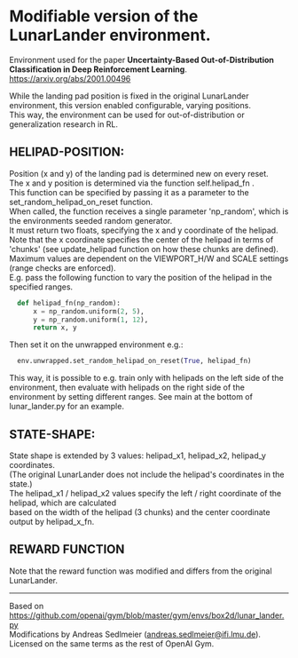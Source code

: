 # Modifiable version of the LunarLander environment.
Environment used for the paper **Uncertainty-Based Out-of-Distribution Classification in Deep Reinforcement Learning**.   
https://arxiv.org/abs/2001.00496

While the landing pad position is fixed in the original LunarLander environment, this version enabled configurable, varying positions.   
This way, the environment can be used for out-of-distribution or generalization research in RL.

## HELIPAD-POSITION:
Position (x and y) of the landing pad is determined new on every reset.   
The x and y position is determined via the function self.helipad_fn .   
This function can be specified by passing it as a parameter to the set_random_helipad_on_reset function.   
When called, the function receives a single parameter 'np_random', which is the environments seeded random generator.   
It must return two floats, specifying the x and y coordinate of the helipad.   
Note that the x coordinate specifies the center of the helipad in terms of 'chunks' (see update_helipad function on how these chunks are defined).   
Maximum values are dependent on the VIEWPORT_H/W and SCALE settings (range checks are enforced).   
E.g. pass the following function to vary the position of the helipad in the specified ranges.   
```python
  def helipad_fn(np_random):
      x = np_random.uniform(2, 5),
      y = np_random.uniform(1, 12),
      return x, y
```
Then set it on the unwrapped environment e.g.:
```python
  env.unwrapped.set_random_helipad_on_reset(True, helipad_fn)
```
This way, it is possible to e.g. train only with helipads on the left side of the environment,
then evaluate with helipads on the right side of the environment by setting different ranges.
See main at the bottom of lunar_lander.py for an example.

## STATE-SHAPE:
State shape is extended by 3 values: helipad_x1, helipad_x2, helipad_y coordinates.   
(The original LunarLander does not include the helipad's coordinates in the state.)   
The helipad_x1 / helipad_x2 values specify the left / right coordinate of the helipad, which are calculated   
based on the width of the helipad (3 chunks) and the center coordinate output by helipad_x_fn.   

## REWARD FUNCTION
Note that the reward function was modified and differs from the original LunarLander.   

---

Based on https://github.com/openai/gym/blob/master/gym/envs/box2d/lunar_lander.py   
Modifications by Andreas Sedlmeier (andreas.sedlmeier@ifi.lmu.de).   
Licensed on the same terms as the rest of OpenAI Gym.